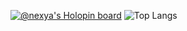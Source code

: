 [![@nexya's Holopin board](https://holopin.io/api/user/board?user=nexya)](https://holopin.io/@nexya)
![Top Langs](https://github-readme-stats.vercel.app/api/top-langs/?username=nexya&hide=javascript,css,scss,html&theme=tokyonight)
